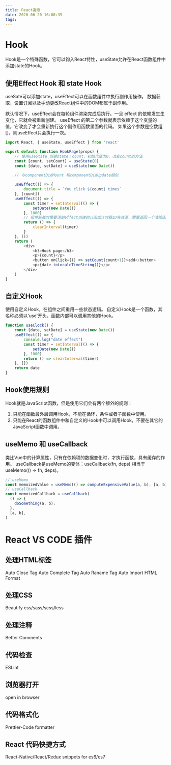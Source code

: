 ```yaml
---
title: React高级
date: 2020-06-20 16:00:39
tags:
---
```

# Hook
Hook是一个特殊函数，它可以钩入React特性，useState允许在React函数组件中添加state的Hook。

## 使用Effect Hook 和 state Hook
useSate可以添加state，useEffect可以在函数组件中执行副作用操作。
数据获取，设置订阅以及手动更改React组件中的DOM都属于副作用。 

默认情况下，useEffect会在每轮组件渲染完成后执行。一旦 eﬀect 的依赖发⽣生变化，它就会被重新创建。
useEffect 的第二个参数就表示依赖于这个变量的值，它改变了才会重新执行这个副作用函数里面的代码。
如果这个参数是空数组[]，则useEffect只会执行一次。
```js
import React, { useState, useEffect } from 'react'

export default function HookPage(props) {
    // 使用useState 创建state：count，初始化值为0，改变count的方法
    const [count, setCount] = useState(0)
    const [date, setDate] = useState(new Date())

    // 与componentDidMount 和componentDidUpdate相似
   
    useEffect(() => {
        document.title = `You click ${count} times`
    }, [count])
    useEffect(() => {
        const timer = setInterval(() => {
            setDate(new Date())
        }, 1000)
        // 组件卸载时需要清楚effect创建的订阅或计时器ID等资源，需要返回一个清除函数，清除函数会在组件卸载前执行。
        return () => {
            clearInterval(timer)
        }
    }, [])
    return (
        <div>
            <h3>Hook page</h3>
            <p>{count}</p>
            <button onClick={() => setCount(count+1)}>add</button>
            <p>{date.toLocaleTimeString()}</p>
        </div>
    )
}
```

## 自定义Hook
使用自定义Hook，在组件之间重用一些状态逻辑。
自定义Hook是一个函数，其名称必须以'use'开头，函数内部可以调用其他的Hook。
```js
function useClock() {
    const [date, setDate] = useState(new Date())
    useEffect(() => {
        console.log("date effect")
        const timer = setInterval(() => {
            setDate(new Date())
        }, 1000)
        return () => clearInterval(timer)
    }, [])
    return date
}
```
## Hook使用规则
Hook就是JavaScript函数，但是使用它们会有两个额外的规则：
1. 只能在函数最外层调用Hook，不能在循环，条件或者子函数中使用。
2. 只能在React的函数组件中和自定义的Hook中可以调用Hook，不要在其它的JavaScript函数中调用。

## useMemo 和 useCallback
类比Vue中的计算属性，只有在依赖项的数据变化时，才执行函数，具有缓存的作用。
useCallback是useMemo的变体：useCallback(fn, deps) 相当于 useMemo(() => fn, deps)。
```js
// useMemo
const memoizedValue = useMemo(() => computeExpensiveValue(a, b), [a, b]);
// useCallback
const memoizedCallback = useCallback(
  () => {
    doSomething(a, b);
  },
  [a, b],
)
```
# React VS CODE 插件
## 处理HTML标签
Auto Close Tag
Auto Complete Tag
Auto Raname Tag
Auto Import
HTML Format

## 处理CSS
Beautify css/sass/scss/less
## 处理注释
Better Comments
## 代码检查
ESLint
## 浏览器打开
open in browser
## 代码格式化
Prettier-Code formatter
## React 代码快捷方式
React-Native/React/Redux snippets for es6/es7
